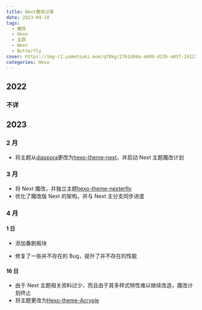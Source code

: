 ```yaml
---
title: Next魔改记录
date: 2023-04-18
tags:
  - 魔改
  - Hexo
  - 主题
  - Next
  - Butterfly
cover: https://img-r2.yumetsuki.moe/q78kg/2761d84a-a699-423b-a03f-241235497d1d.webp
categories: Hexo
---
```


## 2022

### 不详

## 2023

### 2 月

- 将主题从[diaspora](https://github.com/Fechin/hexo-theme-diaspora)更改为[hexo-theme-next](https://github.com/next-theme/hexo-theme-next)，并启动 Next 主题魔改计划

### 3 月

- 将 Next 魔改，并独立主题[hexo-theme-nexterfly](https://github.com/SuSWhW/hexo-theme-nexterfly)
- 优化了魔改版 Next 的架构，并与 Next 主分支同步进度

### 4 月

#### 1 日

- 添加番剧板块

- 修复了一些并不存在的 Bug，提升了并不存在的性能

#### 16 日

- 由于 Next 主题相关资料过少，而且由于其多样式特性难以继续改造，魔改计划终止
- 将主题更改为[Hexo-theme-Acryple](https://github.com/LYXOfficial/Hexo-theme-Acryple)
